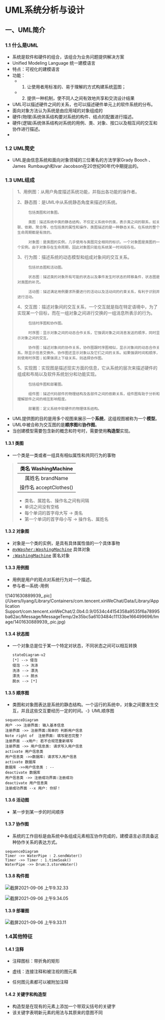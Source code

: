 # UML系统分析与设计

## 一、UML简介

### 1.1 什么是UML
* 系统是软件和硬件的组合，该组合为业务问题提供解决方案
* Unified Modeling Language 统一建模语言
* 特点：可视化的建模语言
* 功能：
  * 1. 让使用者用标准的、易于理解的方式构建系统蓝图；
  * 2. 提供一种机制，使不同人之间有效地共享和交流设计结果
* UML可以描述硬件之间的关系，也可以描述硬件单元上的软件系统的分布。
* 面向对象方法认为系统是由应用域的对象组成的
* 硬件(物理)系统体系结构要对系统的构件、结点的配置进行描述。
* 硬件(逻辑)系统体系结构对系统的用例、类、对象、按口以及相互间的交互和协作进行描述。
* 
### 1.2 UML简史
* UML是由信息系统和面向对象领域的三位著名的方法学家Grady Booch 、James Rumbaugh和Ivar Jacobson在20世纪90年代中期提出的。

### 1.3 UML组成

>1、用例图：从用户角度描述系统功能，并指出各功能的操作者。
>
>2、静态图：是UML中从系统静态角度来描述的系统。
>
>          包括类图和对象图。
>            
>          类图：描述系统中类的静态结构，不仅定义系统中的类，表示类之间的联系，如关联、依赖、聚合等，也包括类的属性和操作，类图描述的是一种静态关系，在系统的整个生命周期都是有效的。
>            
>          对象图：是类图的实例，几乎使用与类图完全相同的标识。一个对象图是类图的一个实例。由于对象存在生命周期，因此对象图只能在系统某一时间段存在。
>
>3、行为图：描述系统的动态模型和组成对象间的交互关系。
>
>          包括状态图和活动图。
>            
>          状态图：描述类的对象所有可能的状态以及事件发生时状态的转移条件，状态图是对类图的补充。
>            
>          活动图：描述满足用例要求所要进行的活动以及活动间的约束关系，有利于识别并进行活动。
>
>4、交互图：描述对象间的交互关系，一个交互就是指在特定语境中，为了实现某一个目标，而在一组对象之间进行交换的一组消息所表示的行为。
>
>          包括时序图和协作图。
>            
>          时序图：显示对象之间的动态合作关系，它强调对象之间消息发送的顺序，同时显示对象之间的交互。
>            
>          协作图：描述对象间的协作关系，协作图跟时序图相似，显示对象间的动态合作关系。除显示信息交换外，协作图还显示对象以及它们之间的关系。如果强调时间和顺序，则使用时序图；如果强调上下级关系，则选择协作图。
>
>5、实现图：实现图是描述现实方面的信息，它从系统的层次来描述硬件的组成和布局以及软件系统划分和功能实现。
>
>          包括组件图和部署图。
>            
>          组件图：描述代码部件的物理结构及各部件之间的依赖关系，组件图有助于分析和理解部件之间的相互影响程度。
>            
>          部署图：定义系统中软硬件的物理体系结构。

* UML提供图的目的是用多个视图来展示一个**系统**，这组视图被称为一个**模型**。
* UML中被合称为交互图的是**顺序图**和**协作图**。
* 当创建模型需要包含新的概念和符号时，需要使用**构造型**实现。

#### 1.3.1 类图

* 一个类是一类或者一组具有相似属性和共同行为的事物
> |  类名 WashingMachine   |
> | :--------------------: |
> |    属姓名 brandName    |
> | 操作名 acceptClothes() |
>
> * 类名、属姓名、操作名之间有间隔
> * 单词之间没有空格
> * 每个单词的首字母大写 -> 类名
> * 第一个单词的首字母小写 -> 操作名、属姓名

#### 1.3.2 对象图

* 对象是一个类的实例，是具有具体属性值的一个具体事物
* <kbd><u>*myWasher:WashingMachine*</u></kbd> 具体对象
* <kbd><u>:WashingMachine</u></kbd> 匿名对象

#### 1.3.3 用例图

* 用例是用户的观点对系统行为对一个描述。
* 参与者—系统-用例

![1401630889939_.pic](/Users/liyang/Library/Containers/com.tencent.xinWeChat/Data/Library/Application Support/com.tencent.xinWeChat/2.0b4.0.9/0534c44154358a9535f6a78995ba62ac/Message/MessageTemp/2e35bc5a6103484c11133be166499696/Image/1401630889939_.pic.jpg)

#### 1.3.4 状态图

* 一个对象总是位于某一个特定对状态，不同状态之间可以相互转换

  ```mermaid
  stateDiagram-v2
  [*] --> 侵泡
  侵泡 --> 洗涤
  洗涤 --> 漂洗
  漂洗 --> 脱水
  脱水 --> [*]
  ```

#### 1.3.5 顺序图

* 类图和对象图表达是系统的静态结构。一个运行的系统中，对象之间要发生交互，并且这些交互要经历一定的时间。-》UML顺序图

```mermaid
sequenceDiagram
用户 ->> 注册界面: 输入基本信息
注册界面 ->> 注册界面:简单的 判断用户信息
Note right of  注册界面: 填写是否完整？
注册界面 --x用户: 若不合规范重新填写
注册界面 ->> 用户信息类: 请求写入用户信息
activate 用户信息类
用户信息类 ->>数据库: 请求写入用户信息
activate 数据库
数据库 ->>用户信息类 : --
deactivate 数据库
用户信息类 ->> 注册成功界面:注册成功
deactivate 用户信息类
注册成功界面 --x 用户: 你好！
```

#### 1.3.6 活动图

* 某一步到某一步的时间顺序

#### 1.3.7 协作图

* 系统的工作目标是由系统中各组成元素相互协作完成的，建模语言必须具备这种协作关系的表达方式。

```mermaid
sequenceDiagram
Timer ->> WaterPipe : 2.sendWater()
Timer ->> Timer : 1.timeSoak()
WaterPipe ->> Drum:3.storeWater()

```

#### 1.3.8 构件图

![截屏2021-09-06 上午9.32.33](https://typroa-wolves.oss-cn-hangzhou.aliyuncs.com/img-li/%E6%88%AA%E5%B1%8F2021-09-06%20%E4%B8%8A%E5%8D%889.32.33.png)

![截屏2021-09-06 上午9.34.05](https://typroa-wolves.oss-cn-hangzhou.aliyuncs.com/img-li/%E6%88%AA%E5%B1%8F2021-09-06%20%E4%B8%8A%E5%8D%889.34.05.png)

#### 1.3.9 部署图

![截屏2021-09-06 上午9.33.11](https://typroa-wolves.oss-cn-hangzhou.aliyuncs.com/img-li/%E6%88%AA%E5%B1%8F2021-09-06%20%E4%B8%8A%E5%8D%889.33.11.png)

### 1.4其他特征

#### 1.4.1 注释

* 注释图标：带折角的矩形

* 虚线：连接注释和被注视的图元素

* 任何图元素都可以被附加注释

  

#### 1.4.2 关键字和构造型

* 构造型是在现有的元素上添加一个带双尖括号的关键字
* 该关键字表明新元素的用法与其原来的意图不同
